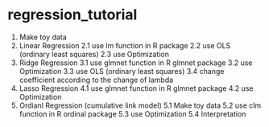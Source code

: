 # regression_tutorial

1. Make toy data
2. Linear Regression
  2.1 use lm function in R package
  2.2 use OLS (ordinary least squares)
  2.3 use Optimization
3. Ridge Regression
  3.1 use glmnet function in R glmnet package
  3.2 use Optimization
  3.3 use OLS (ordinary least squares)
  3.4 change coefficient according to the change of lambda
4. Lasso Regression
  4.1 use glmnet function in R glmnet package
  4.2 use Optimization
5. Ordianl Regression (cumulative link model)
  5.1 Make toy data
  5.2 use clm function in R ordinal package 
  5.3 use Optimization
  5.4 Interpretation
